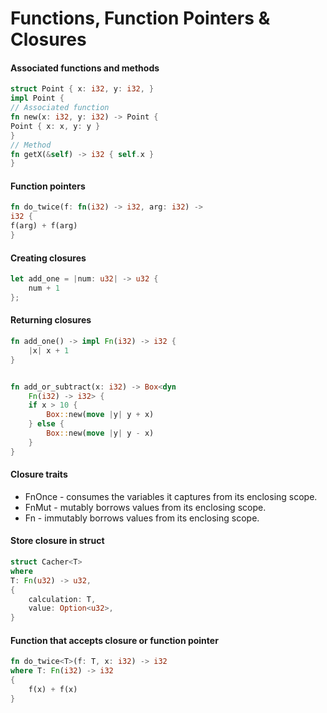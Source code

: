 # Functions, Function Pointers & Closures

#### Associated functions and methods

```rust 
struct Point { x: i32, y: i32, }
impl Point {
// Associated function
fn new(x: i32, y: i32) -> Point {
Point { x: x, y: y }
}
// Method
fn getX(&self) -> i32 { self.x }
}
```

#### Function pointers
```rust
fn do_twice(f: fn(i32) -> i32, arg: i32) ->
i32 {
f(arg) + f(arg)
}
```
#### Creating closures
```rust
let add_one = |num: u32| -> u32 {
    num + 1
};
```
#### Returning closures
```rust
fn add_one() -> impl Fn(i32) -> i32 {
    |x| x + 1
}


fn add_or_subtract(x: i32) -> Box<dyn
    Fn(i32) -> i32> {
    if x > 10 {
        Box::new(move |y| y + x)
    } else {
        Box::new(move |y| y - x)
    }
}
```

#### Closure traits
- FnOnce - consumes the variables it captures from its enclosing scope.
- FnMut - mutably borrows values from its enclosing scope.
- Fn - immutably borrows values from its enclosing scope.

#### Store closure in struct

```rust
struct Cacher<T>
where
T: Fn(u32) -> u32,
{
    calculation: T,
    value: Option<u32>,
}
```

#### Function that accepts closure or function pointer
```rust
fn do_twice<T>(f: T, x: i32) -> i32
where T: Fn(i32) -> i32
{
    f(x) + f(x)
}
```